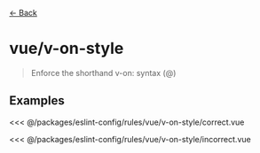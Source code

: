 [&#x2190; Back](./)
# vue/v-on-style <badge text="error" type="error" vertical="middle"/>

> Enforce the shorthand v-on: syntax (@)


## Examples

<code-highlight>
 
<div slot="correct">

<<< @/packages/eslint-config/rules/vue/v-on-style/correct.vue

</div>

 
<div slot="incorrect">

<<< @/packages/eslint-config/rules/vue/v-on-style/incorrect.vue

</div>

 
</code-highlight>

